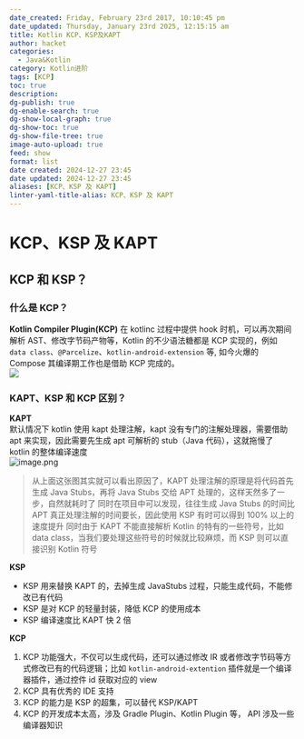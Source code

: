 ```yaml
---
date_created: Friday, February 23rd 2017, 10:10:45 pm
date_updated: Thursday, January 23rd 2025, 12:15:15 am
title: Kotlin KCP、KSP及KAPT
author: hacket
categories:
  - Java&Kotlin
category: Kotlin进阶
tags: [KCP]
toc: true
description: 
dg-publish: true
dg-enable-search: true
dg-show-local-graph: true
dg-show-toc: true
dg-show-file-tree: true
image-auto-upload: true
feed: show
format: list
date created: 2024-12-27 23:45
date updated: 2024-12-27 23:45
aliases: [KCP、KSP 及 KAPT]
linter-yaml-title-alias: KCP、KSP 及 KAPT
---
```


# KCP、KSP 及 KAPT

## KCP 和 KSP？

### 什么是 KCP？

**Kotlin Compiler Plugin(KCP)** 在 kotlinc 过程中提供 hook 时机，可以再次期间解析 AST、修改字节码产物等，Kotlin 的不少语法糖都是 KCP 实现的，例如 `data class`、`@Parcelize`、`kotlin-android-extension` 等, 如今火爆的 Compose 其编译期工作也是借助 KCP 完成的。<br>![](https://cdn.nlark.com/yuque/0/2022/webp/694278/1668954749036-ff12122c-b65b-4a9e-9d37-e77aadc4adea.webp#averageHue=%23353535&clientId=u190f6f70-2d28-4&from=paste&height=370&id=u0b34fabd&originHeight=855&originWidth=1252&originalType=url&ratio=1&rotation=0&showTitle=false&status=done&style=none&taskId=u4653f45f-2304-4174-b453-01134b1f2c8&title=&width=541.3333740234375)

### KAPT、KSP 和 KCP 区别？

**KAPT**<br>默认情况下 kotlin 使用 kapt 处理注解，kapt 没有专门的注解处理器，需要借助 apt 来实现，因此需要先生成 apt 可解析的 stub（Java 代码），这就拖慢了 kotlin 的整体编译速度<br>![image.png](https://cdn.nlark.com/yuque/0/2022/png/694278/1668956926677-247c5da8-7a34-4592-8231-dee7c5d610ca.png#averageHue=%23f3f2ea&clientId=u190f6f70-2d28-4&from=paste&height=417&id=c9pfY&originHeight=625&originWidth=2412&originalType=binary&ratio=1&rotation=0&showTitle=false&size=376018&status=done&style=none&taskId=u8e3f4603-d38d-4dca-b5a3-3edba046bac&title=&width=1608)

> 从上面这张图其实就可以看出原因了，KAPT 处理注解的原理是将代码首先生成 Java Stubs，再将 Java Stubs 交给 APT 处理的，这样天然多了一步，自然就耗时了
> 同时在项目中可以发现，往往生成 Java Stubs 的时间比 APT 真正处理注解的时间要长，因此使用 KSP 有时可以得到 100% 以上的速度提升
> 同时由于 KAPT 不能直接解析 Kotlin 的特有的一些符号，比如 data class，当我们要处理这些符号的时候就比较麻烦，而 KSP 则可以直接识别 Kotlin 符号

**KSP**

- KSP 用来替换 KAPT 的，去掉生成 JavaStubs 过程，只能生成代码，不能修改已有代码
- KSP 是对 KCP 的轻量封装，降低 KCP 的使用成本
- KSP 编译速度比 KAPT 快 2 倍

**KCP**

1. KCP 功能强大，不仅可以生成代码，还可以通过修改 IR 或者修改字节码等方式修改已有的代码逻辑；比如 `kotlin-android-extention` 插件就是一个编译器插件，通过控件 id 获取对应的 view
2. KCP 具有优秀的 IDE 支持
3. KCP 的能力是 KSP 的超集，可以替代 KSP/KAPT
4. KCP 的开发成本太高，涉及 Gradle Plugin、Kotlin Plugin 等， API 涉及一些编译器知识
